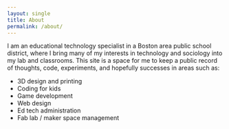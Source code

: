 ```yaml
---
layout: single
title: About
permalink: /about/
---
```


I am an educational technology specialist in a Boston area public school district, where I bring many of my interests in technology and sociology into my lab and classrooms. This site is a space for me to keep a public record of thoughts, code, experiments, and hopefully successes in areas such as:

- 3D design and printing
- Coding for kids
- Game development
- Web design
- Ed tech administration
- Fab lab / maker space management